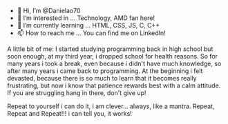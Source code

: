 - 👋 Hi, I’m @Danielao70
- 👀 I’m interested in ... Technology, AMD fan here!
- 🌱 I’m currently learning ... HTML, CSS, JS, C, C++
- 📫 How to reach me ... You can find me on LinkedIn!

A little bit of me:
I started studying programming back in high school but soon enough, at my third year, i dropped school for health reasons. So for many years i took a break,
even because i didn't have much knowledge, so after many years i came back to programming. At the beginning i felt devasted, because there is so much to learn
that it becomes really frustrating, but now i know that patience rewards best with a calm attitude. If you are struggling hang in there, don't give up! 


Repeat to yourself
i can do it, i am clever... always, like a mantra. Repeat, Repeat and Repeat!!!
i can tell you, it works!

<!---
Danielao70/Danielao70 is a ✨ special ✨ repository because its `README.md` (this file) appears on your GitHub profile.
You can click the Preview link to take a look at your changes.
--->
